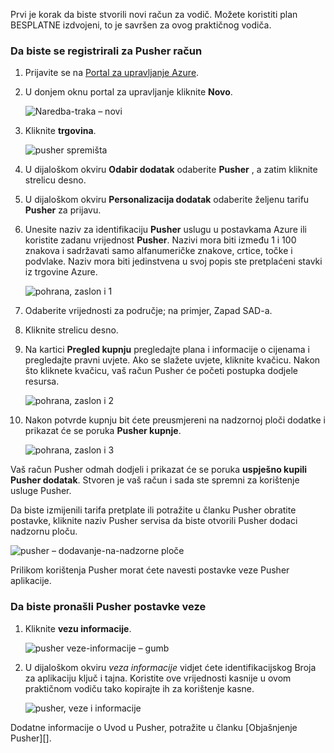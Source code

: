 Prvi je korak da biste stvorili novi račun za vodič. Možete koristiti plan BESPLATNE izdvojeni, to je savršen za ovog praktičnog vodiča.

### <a name="to-sign-up-for-a-pusher-account"></a>Da biste se registrirali za Pusher račun

1. Prijavite se na [Portal za upravljanje Azure][].

2. U donjem oknu portal za upravljanje kliknite **Novo**.

    ![Naredba-traka – novi][command-bar-new]

3. Kliknite **trgovina**.

    ![pusher spremišta][pusher-store]

4. U dijaloškom okviru **Odabir dodatak** odaberite **Pusher** , a zatim kliknite strelicu desno.

5. U dijaloškom okviru **Personalizacija dodatak** odaberite željenu tarifu **Pusher** za prijavu.

6. Unesite naziv za identifikaciju **Pusher** uslugu u postavkama Azure ili koristite zadanu vrijednost **Pusher**. Nazivi mora biti između 1 i 100 znakova i sadržavati samo alfanumeričke znakove, crtice, točke i podvlake. Naziv mora biti jedinstvena u svoj popis ste pretplaćeni stavki iz trgovine Azure.

    ![pohrana, zaslon i 1][store-screen-1]

8. Odaberite vrijednosti za područje; na primjer, Zapad SAD-a. 

9. Kliknite strelicu desno.

10. Na kartici **Pregled kupnju** pregledajte plana i informacije o cijenama i pregledajte pravni uvjete. Ako se slažete uvjete, kliknite kvačicu. Nakon što kliknete kvačicu, vaš račun Pusher će početi postupka dodjele resursa. 

    ![pohrana, zaslon i 2][store-screen-2]

11. Nakon potvrde kupnju bit ćete preusmjereni na nadzornoj ploči dodatke i prikazat će se poruka **Pusher kupnje**.

    ![pohrana, zaslon i 3][store-screen-3]

Vaš račun Pusher odmah dodjeli i prikazat će se poruka **uspješno kupili Pusher dodatak**. Stvoren je vaš račun i sada ste spremni za korištenje usluge Pusher.

Da biste izmijenili tarifa pretplate ili potražite u članku Pusher obratite postavke, kliknite naziv Pusher servisa da biste otvorili Pusher dodaci nadzornu ploču.

![pusher – dodavanje-na-nadzorne ploče][pusher-add-on-dashboard]
    
Prilikom korištenja Pusher morat ćete navesti postavke veze Pusher aplikacije.

### <a name="to-find-your-pusher-connection-settings"></a>Da biste pronašli Pusher postavke veze ###

1. Kliknite **vezu informacije**.

    ![pusher veze-informacije – gumb][pusher-connection-info-button]

2. U dijaloškom okviru *veza informacije* vidjet ćete identifikacijskog Broja za aplikaciju ključ i tajna. Koristite ove vrijednosti kasnije u ovom praktičnom vodiču tako kopirajte ih za korištenje kasne.

    ![pusher, veze i informacije][pusher-connection-info]

Dodatne informacije o Uvod u Pusher, potražite u članku [Objašnjenje Pusher][].

<!--images-->

[command-bar-new]: ./media/pusher-sign-up/1-command-bar-new.png
[pusher-store]: ./media/pusher-sign-up/2-pusher-store.png
[store-screen-1]: ./media/pusher-sign-up/3-pusher-store-screen-1.png
[store-screen-2]: ./media/pusher-sign-up/4-pusher-store-screen-2.png
[store-screen-3]: ./media/pusher-sign-up/5-pusher-store-screen-3.png
[pusher-add-on-dashboard]: ./media/pusher-sign-up/6-pusher-add-on-dashboard.png
[pusher-connection-info-button]: ./media/pusher-sign-up/7-pusher-connection-info-button.png
[pusher-connection-info]: ./media/pusher-sign-up/8-pusher-connection-info.png

<!--Links-->

[Portal za upravljanje Azure]: https://manage.windowsazure.com
[Razumijevanje Pusher]: http://pusher.com/docs

